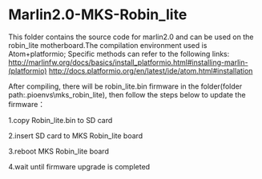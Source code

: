 # Marlin2.0-MKS-Robin_lite

This folder contains the source code for marlin2.0 and can be used on the robin_lite motherboard.The compilation environment used is Atom+platformio;
Specific methods can refer to the following links:
http://marlinfw.org/docs/basics/install_platformio.html#installing-marlin-(platformio)
http://docs.platformio.org/en/latest/ide/atom.html#installation

After compiling, there will be robin_lite.bin firmware in the folder(folder path:\.pioenvs\mks_robin_lite), then follow the steps below to update the firmware：

1.copy Robin_lite.bin to SD card

2.insert SD card to MKS Robin_lite board

3.reboot MKS Robin_lite board

4.wait until firmware upgrade is completed
